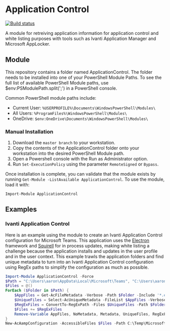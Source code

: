 # Application Control

[![Build status][appveyor-badge]][appveyor-build]

A module for retreiving application information for application control and white listing purposes with tools such as Ivanti Application Manager and Microsoft AppLocker.

## Module

This repository contains a folder named ApplicationControl. The folder needs to be installed into one of your PowerShell Module Paths. To see the full list of available PowerShell Module paths, use $env:PSModulePath.split(';') in a PowerShell console.

Common PowerShell module paths include:

* Current User: `%USERPROFILE%\Documents\WindowsPowerShell\Modules\`
* All Users: `%ProgramFiles%\WindowsPowerShell\Modules\`
* OneDrive: `$env:OneDrive\Documents\WindowsPowerShell\Modules\`

### Manual Installation

1. Download the `master branch` to your workstation.
2. Copy the contents of the ApplicationControl folder onto your workstation into the desired PowerShell Module path.
3. Open a Powershell console with the Run as Administrator option.
4. Run `Set-ExecutionPolicy` using the parameter `RemoteSigned` or `Bypass`.

Once installation is complete, you can validate that the module exists by running `Get-Module -ListAvailable ApplicationControl`. To use the module, load it with:

    Import-Module ApplicationControl

## Examples

### Ivanti Application Control

Here is an example using the module to create an Ivanti Application Control configuration for Microsoft Teams. This application uses the [Electron](https://electronjs.org/) framework and [Squirell](https://electronjs.org/docs/api/auto-updater) for in process updates, making white listing a challenge because the application installs and updates in the user profile and in the user context. This example trawls the application folders and find unique metadata to turn into an Ivanti Application Control configuration using RegEx paths to simplify the configuration as much as possible.

```powershell
Import-Module ApplicationControl -Force
$Path = "C:\Users\aaron\AppData\Local\Microsoft\Teams", "C:\Users\aaron\AppData\Local\Microsoft\TeamsMeetingAddin"
$Files = @()
ForEach ($Folder in $Path) {
    $AppFiles = Get-AcFileMetadata -Verbose -Path $Folder -Include '*.exe', '*.dll', '*.ocx'
    $UniqueFiles = Select-AcUniqueMetadata -FileList $AppFiles -Verbose
    $RegExFiles = ConvertTo-RegExPath -Files $UniqueFiles -Path $Folder -Verbose
    $Files += $RegExFiles
    Remove-Variable AppFiles, NoMetadata, Metadata, UniqueFiles, RegExFiles
}
New-AcAampConfiguration -AccessibleFiles $Files -Path C:\Temp\MicrosoftTeams.aamp -Verbose
```

[appveyor-badge]: https://ci.appveyor.com/api/projects/status/bq59wmi4vd8h2uvq?svg=true
[appveyor-build]: https://ci.appveyor.com/project/aaronparker/applicationcontrol
[psgallery-badge]: https://img.shields.io/powershellgallery/dt/applicationcontrol.svg
[psgallery]: https://www.powershellgallery.com/packages/applicationcontrol